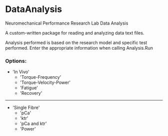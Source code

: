# DataAnalysis
Neuromechanical Performance Research Lab Data Analysis

A custom-written package for reading and analyzing data text files.

Analysis performed is based on the research model and specific test performed. Enter the appropriate information when calling Analysis.Run

### Options:
- 'In Vivo'
    - 'Torque-Frequency'
    - 'Torque-Velocity-Power'
    - 'Fatigue'
    - 'Recovery'
***
- 'Single Fibre'
    - 'pCa'
    - 'ktr'
    - 'pCa and ktr'
    - 'Power'
